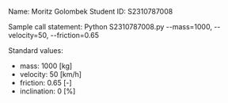 Name: Moritz Golombek
Student ID: S2310787008

Sample call statement: 
Python S2310787008.py --mass=1000, --velocity=50, --friction=0.65

Standard values:
- mass:         1000 [kg]
- velocity:     50 [km/h]
- friction:     0.65 [-]
- inclination:  0 [%]
